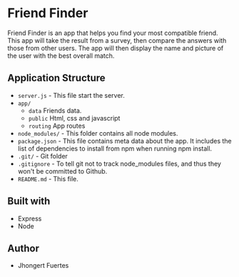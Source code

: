 # Friend Finder
Friend Finder is an app that helps you find your most compatible friend. This app will take the result from a survey, 
then compare the answers with those from other users. The app will then display the name and picture of the user with 
the best overall match.

## Application Structure
- `server.js` - This file start the server.
- `app/`
  - `data` Friends data.
  - `public` Html, css and javascript
  - `routing` App routes
- `node_modules/` - This folder contains all node modules.
- `package.json` - This file contains meta data about the app. It includes the list of dependencies to install from npm when running npm install.
- `.git/` - Git folder
- `.gitignore` - To tell git not to track node_modules files, and thus they won't be committed to Github. 
- `README.md` - This file.

## Built with
- Express
- Node

## Author
- Jhongert Fuertes
